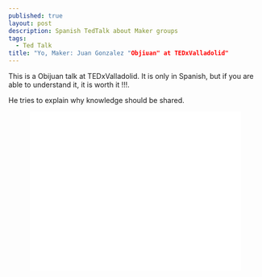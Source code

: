 ```yaml
---
published: true
layout: post
description: Spanish TedTalk about Maker groups
tags: 
  - Ted Talk
title: "Yo, Maker: Juan Gonzalez "Objiuan" at TEDxValladolid"
---
```



This is a Obijuan talk at TEDxValladolid. It is only in Spanish, but if you are able to understand it, it is worth it !!!.

He tries to explain why knowledge should be shared.

<center>
<iframe src="//www.youtube.com/embed/94_uaafCR0w" height="315" width="420" allowfullscreen="" frameborder="0"></iframe></center>
